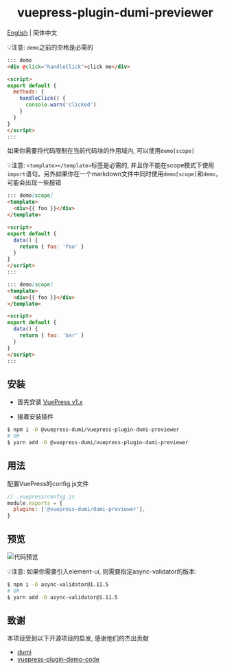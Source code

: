 <h1 align="center">vuepress-plugin-dumi-previewer</h1>

<a href="https://github.com/OrekiSH/vuepress-dumi/blob/main/packages/vuepress-plugin-dumi-previewer/README.md">English</a> | 简体中文

💡注意: `demo`之前的空格是必需的

```md
::: demo
<div @click="handleClick">click me</div>

<script>
export default {
  methods: {
    handleClick() {
      console.warn('clicked')
    }
  }
}
</script>
:::
```

如果你需要将代码限制在当前代码块的作用域内, 可以使用`demo[scope]`

💡注意: `<template></template>`标签是必需的, 并且你不能在scope模式下使用`import`语句。另外如果你在一个markdown文件中同时使用`demo[scope]`和`demo`，可能会出现一些报错

```md
::: demo[scope]
<template>
  <div>{{ foo }}</div>
</template>

<script>
export default {
  data() {
    return { foo: 'foo' }
  }
}
</script>
:::
```

```md
::: demo[scope]
<template>
  <div>{{ foo }}</div>
</template>

<script>
export default {
  data() {
    return { foo: 'bar' }
  }
}
</script>
:::
```

## 安装

* 首先安装 [VuePress v1.x](https://github.com/vuejs/vuepress)

* 接着安装插件

```bash
$ npm i -D @vuepress-dumi/vuepress-plugin-dumi-previewer
# OR
$ yarn add -D @vuepress-dumi/vuepress-plugin-dumi-previewer
```

## 用法

配置VuePress的config.js文件

```js
// .vuepress/config.js
module.exports = {
  plugins: ['@vuepress-dumi/dumi-previewer'],
}
```

## 预览

![代码预览](https://s3.ax1x.com/2021/02/12/yDNgQx.png)

💡注意: 如果你需要引入element-ui, 则需要指定async-validator的版本:

``` bash
$ npm i -D async-validator@1.11.5
# OR
$ yarn add -D async-validator@1.11.5
```

## 致谢

本项目受到以下开源项目的启发, 感谢他们的杰出贡献

- [dumi](https://github.com/umijs/dumi)
- [vuepress-plugin-demo-code](https://github.com/BuptStEve/vuepress-plugin-demo-code)